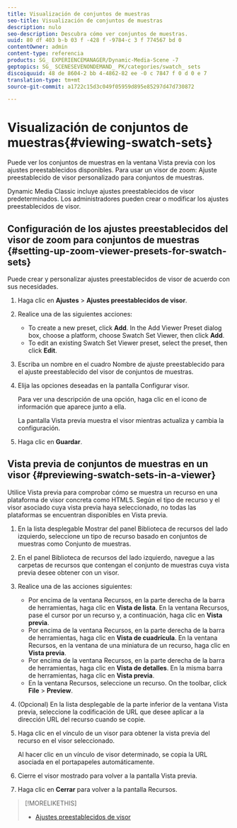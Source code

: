 ```yaml
---
title: Visualización de conjuntos de muestras
seo-title: Visualización de conjuntos de muestras
description: nulo
seo-description: Descubra cómo ver conjuntos de muestras.
uuid: 80 df 403 b-b 03 f -428 f -9784-c 3 f 774567 bd 0
contentOwner: admin
content-type: referencia
products: SG_ EXPERIENCEMANAGER/Dynamic-Media-Scene -7
geptopics: SG_ SCENESEVENONDEMAND_ PK/categories/swatch_ sets
discoiquuid: 48 de 8604-2 bb 4-4862-82 ee -0 c 7847 f 0 d 0 e 7
translation-type: tm+mt
source-git-commit: a1722c15d3c049f05959d895e85297d47d730872

---
```



# Visualización de conjuntos de muestras{#viewing-swatch-sets}

Puede ver los conjuntos de muestras en la ventana Vista previa con los ajustes preestablecidos disponibles. Para usar un visor de zoom: Ajuste preestablecido de visor personalizado para conjuntos de muestras.

Dynamic Media Classic incluye ajustes preestablecidos de visor predeterminados. Los administradores pueden crear o modificar los ajustes preestablecidos de visor.

## Configuración de los ajustes preestablecidos del visor de zoom para conjuntos de muestras {#setting-up-zoom-viewer-presets-for-swatch-sets}

Puede crear y personalizar ajustes preestablecidos de visor de acuerdo con sus necesidades.

1. Haga clic en **Ajustes** &gt; **Ajustes preestablecidos de visor**.
1. Realice una de las siguientes acciones:

   * To create a new preset, click **Add**. In the Add Viewer Preset dialog box, choose a platform, choose Swatch Set Viewer, then click **Add**.
   * To edit an existing Swatch Set Viewer preset, select the preset, then click **Edit**.

1. Escriba un nombre en el cuadro Nombre de ajuste preestablecido para el ajuste preestablecido del visor de conjuntos de muestras.
1. Elija las opciones deseadas en la pantalla Configurar visor. 

   Para ver una descripción de una opción, haga clic en el icono de información  que aparece junto a ella.

   La pantalla Vista previa muestra el visor mientras actualiza y cambia la configuración.

1. Haga clic en **Guardar**.

## Vista previa de conjuntos de muestras en un visor {#previewing-swatch-sets-in-a-viewer}

Utilice Vista previa para comprobar cómo se muestra un recurso en una plataforma de visor concreta como HTML5. Según el tipo de recurso y el visor asociado cuya vista previa haya seleccionado, no todas las plataformas se encuentran disponibles en Vista previa.

1. En la lista desplegable Mostrar del panel Biblioteca de recursos del lado izquierdo, seleccione un tipo de recurso basado en conjuntos de muestras como Conjunto de muestras.
1. En el panel Biblioteca de recursos del lado izquierdo, navegue a las carpetas de recursos que contengan el conjunto de muestras cuya vista previa desee obtener con un visor.
1. Realice una de las acciones siguientes:

   * Por encima de la ventana Recursos, en la parte derecha de la barra de herramientas, haga clic en **Vista de lista**. En la ventana Recursos, pase el cursor por un recurso y, a continuación, haga clic en **Vista previa**.
   * Por encima de la ventana Recursos, en la parte derecha de la barra de herramientas, haga clic en **Vista de cuadrícula**. En la ventana Recursos, en la ventana de una miniatura de un recurso, haga clic en **Vista previa**.
   * Por encima de la ventana Recursos, en la parte derecha de la barra de herramientas, haga clic en **Vista de detalles**. En la misma barra de herramientas, haga clic en **Vista previa**.
   * En la ventana Recursos, seleccione un recurso. On the toolbar, click **File** &gt; **Preview**.

1. (Opcional) En la lista desplegable de la parte inferior de la ventana Vista previa, seleccione la codificación de URL que desee aplicar a la dirección URL del recurso cuando se copie.
1. Haga clic en el vínculo de un visor para obtener la vista previa del recurso en el visor seleccionado.

   Al hacer clic en un vínculo de visor determinado, se copia la URL asociada en el portapapeles automáticamente.

1. Cierre el visor mostrado para volver a la pantalla Vista previa.
1. Haga clic en **Cerrar** para volver a la pantalla Recursos.

>[!MORELIKETHIS]
>
>* [Ajustes preestablecidos de visor](application-setup.md#viewer_presets)


